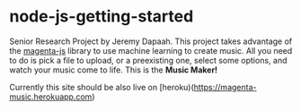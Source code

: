 # node-js-getting-started

Senior Research Project by Jeremy Dapaah. This project takes advantage of the [magenta-js](https://github.com/magenta/magenta-js) library to use machine learning to create music.
All you need to do is pick a file to upload, or a preexisting one, select some options, and watch your music come to life. This is the **Music Maker!**

Currently this site should be also live on [heroku)(https://magenta-music.herokuapp.com)
